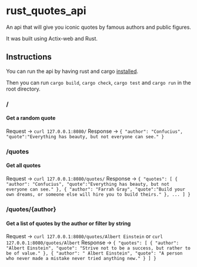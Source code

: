 # rust_quotes_api

An api that will give you iconic quotes by famous authors and public figures.

It was built using Actix-web and Rust.

## Instructions

You can run the api by having rust and cargo [installed](https://doc.rust-lang.org/book/ch01-01-installation.html).

Then you can run `cargo build`, `cargo check`, `cargo test` and `cargo run` in the root directory.

### /
#### Get a random quote

Request -> `curl 127.0.0.1:8080/`
Response -> `{ "author": "Confucius", "quote":"Everything has beauty, but not everyone can see." }`


### /quotes
#### Get all quotes

Request -> `curl 127.0.0.1:8080/quotes/`
Response -> `{ "quotes": [ { "author": "Confucius", "quote":"Everything has beauty, but not everyone can see." }, { "author": "Farrah Gray", "quote":"Build your own dreams, or someone else will hire you to build theirs." }, ... ] }`

### /quotes/{author}
#### Get a list of quotes by the author or filter by string

Request -> `curl 127.0.0.1:8080/quotes/Albert Einstein` or `curl 127.0.0.1:8080/quotes/Albert`
Response -> `{ "quotes": [ { "author": "Albert Einstein", "quote": "Strive not to be a success, but rather to be of value." }, { "author": " Albert Einstein", "quote": "A person who never made a mistake never tried anything new." } ] }`
